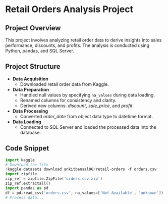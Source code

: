 # Retail Orders Analysis Project

## Project Overview
This project involves analyzing retail order data to derive insights into sales performance, discounts, and profits. The analysis is conducted using Python, pandas, and SQL Server.

## Project Structure
- **Data Acquisition**
  - Downloaded retail order data from Kaggle.
- **Data Preparation**
  - Handled null values by specifying `na_values` during data loading.
  - Renamed columns for consistency and clarity.
  - Derived new columns: *discount*, *sale_price*, and *profit*.
- **Data Processing**
  - Converted *order_date* from object data type to datetime format.
- **Data Loading**
  - Connected to SQL Server and loaded the processed data into the database.

## Code Snippet
```python
import kaggle
# Download the file
!kaggle datasets download ankitbansal06/retail-orders -f orders.csv
import zipfile
zip_ref = zipfile.ZipFile('orders.csv.zip') 
zip_ref.extractall()
import pandas as pd
df = pd.read_csv('orders.csv', na_values=['Not Available', 'unknown'])
# Process data...


